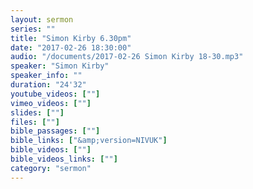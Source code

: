 ```yaml
---
layout: sermon
series: ""
title: "Simon Kirby 6.30pm"
date: "2017-02-26 18:30:00"
audio: "/documents/2017-02-26 Simon Kirby 18-30.mp3"
speaker: "Simon Kirby"
speaker_info: ""
duration: "24'32"
youtube_videos: [""]
vimeo_videos: [""]
slides: [""]
files: [""]
bible_passages: [""]
bible_links: ["&amp;version=NIVUK"]
bible_videos: [""]
bible_videos_links: [""]
category: "sermon"
---
```

